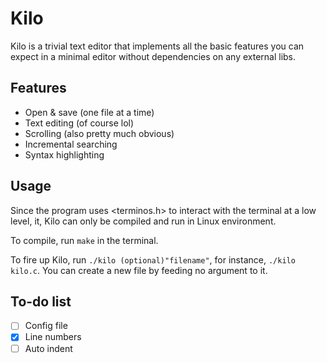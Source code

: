 # Kilo
Kilo is a trivial text editor that implements all the basic features you can expect in a minimal editor without dependencies on any external libs.

## Features
- Open & save (one file at a time)
- Text editing (of course lol)
- Scrolling (also pretty much obvious)
- Incremental searching
- Syntax highlighting

## Usage
Since the program uses <terminos.h> to interact with the terminal at a low level, it, Kilo can only be compiled and run in Linux environment.

To compile, run `make` in the terminal.

To fire up Kilo, run `./kilo (optional)"filename"`, for instance, `./kilo kilo.c`. You can create a new file by feeding no argument to it.
## To-do list
- [ ] Config file
- [x] Line numbers
- [ ] Auto indent